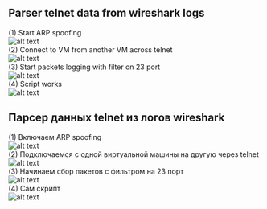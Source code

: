 ## Parser telnet data from wireshark logs
(1) Start ARP spoofing  
![alt text](https://github.com/GloryToMoon/telnet_parser/blob/assets/preview1.jpg)  
(2) Connect to VM from another VM across telnet  
![alt text](https://github.com/GloryToMoon/telnet_parser/blob/assets/preview2.jpg)  
(3) Start packets logging with filter on 23 port  
![alt text](https://github.com/GloryToMoon/telnet_parser/blob/assets/preview3.jpg)  
(4) Script works  
![alt text](https://github.com/GloryToMoon/telnet_parser/blob/assets/preview4.jpg)  
  
## Парсер данных telnet из логов wireshark
(1) Включаем ARP spoofing  
![alt text](https://github.com/GloryToMoon/telnet_parser/blob/assets/preview1.jpg)  
(2) Подключаемся с одной виртуальной машины на другую через telnet  
![alt text](https://github.com/GloryToMoon/telnet_parser/blob/assets/preview2.jpg)  
(3) Начинаем сбор пакетов с фильтром на 23 порт  
![alt text](https://github.com/GloryToMoon/telnet_parser/blob/assets/preview3.jpg)  
(4) Сам скрипт  
![alt text](https://github.com/GloryToMoon/telnet_parser/blob/assets/preview4.jpg)
